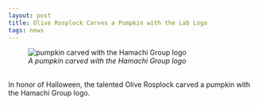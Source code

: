 ```yaml
---
layout: post
title: Olive Rosplock Carves a Pumpkin with the Lab Logo
tags: news
---
```

<figure>
  <img src="https://lesliehamachi.github.io/post_content/2023_10_27-pumpkin-carving.jpg" alt="pumpkin carved with the Hamachi Group logo" title="pumpkin carved with the Hamachi Group logo">
  <figcaption><em>A pumpkin carved with the Hamachi Group logo</em></figcaption>
</figure>  
<br>
In honor of Halloween, the talented Olive Rosplock carved a pumpkin with the Hamachi Group logo.
